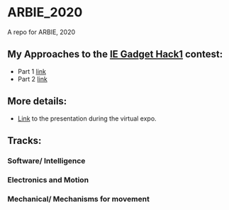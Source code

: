 # ARBIE_2020
A repo for ARBIE, 2020

## My Approaches to the <a href="https://www.kaggle.com/c/iehack1/code"> IE Gadget Hack1</a> contest:
- Part 1 <a href="https://www.kaggle.com/sharvani2002/part-1-ie-hack1">link</a>
- Part 2 <a href="https://www.kaggle.com/sharvani2002/part-2-ie-hack1">link</a>

## More details:
- <a href="https://docs.google.com/presentation/d/1mSqwXcAQclCJoba_O9rUHtR4KbrBqD1lZ6xRdtdEgD0/edit?usp=sharing">Link</a> to the presentation during the virtual expo.

## Tracks:
### Software/ Intelligence
### Electronics and Motion 
### Mechanical/ Mechanisms for movement
